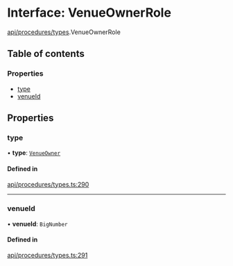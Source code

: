 # Interface: VenueOwnerRole

[api/procedures/types](../wiki/api.procedures.types).VenueOwnerRole

## Table of contents

### Properties

- [type](../wiki/api.procedures.types.VenueOwnerRole#type)
- [venueId](../wiki/api.procedures.types.VenueOwnerRole#venueid)

## Properties

### type

• **type**: [`VenueOwner`](../wiki/api.procedures.types.RoleType#venueowner)

#### Defined in

[api/procedures/types.ts:290](https://github.com/PolymeshAssociation/polymesh-sdk/blob/f8a937f04/src/api/procedures/types.ts#L290)

___

### venueId

• **venueId**: `BigNumber`

#### Defined in

[api/procedures/types.ts:291](https://github.com/PolymeshAssociation/polymesh-sdk/blob/f8a937f04/src/api/procedures/types.ts#L291)
